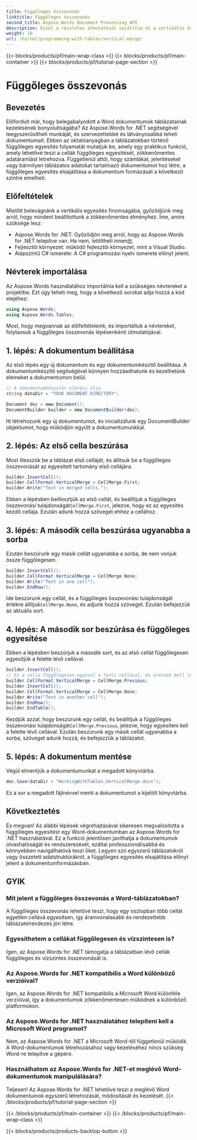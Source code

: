 ```yaml
---
title: Függőleges összevonás
linktitle: Függőleges összevonás
second_title: Aspose.Words Document Processing API
description: Ezzel a részletes útmutatóval sajátítsa el a vertikális összevonást Word-táblázatokban az Aspose.Words for .NET használatával. Ismerje meg a professzionális dokumentumformázás lépésenkénti utasításait.
weight: 10
url: /hu/net/programming-with-tables/vertical-merge/
---
```


{{< blocks/products/pf/main-wrap-class >}}
{{< blocks/products/pf/main-container >}}
{{< blocks/products/pf/tutorial-page-section >}}

# Függőleges összevonás

## Bevezetés

Előfordult már, hogy belegabalyodott a Word dokumentumok táblázatainak kezelésének bonyolultságába? Az Aspose.Words for .NET segítségével leegyszerűsítheti munkáját, és szervezettebbé és látványosabbá teheti dokumentumait. Ebben az oktatóanyagban a táblázatokban történő függőleges egyesítés folyamatát mutatjuk be, amely egy praktikus funkció, amely lehetővé teszi a cellák függőleges egyesítését, zökkenőmentes adatáramlást létrehozva. Függetlenül attól, hogy számlákat, jelentéseket vagy bármilyen táblázatos adatokat tartalmazó dokumentumot hoz létre, a függőleges egyesítés elsajátítása a dokumentum formázását a következő szintre emelheti.

## Előfeltételek

Mielőtt belevágnánk a vertikális egyesítés finomságába, győződjünk meg arról, hogy mindent beállítottunk a zökkenőmentes élményhez. Íme, amire szüksége lesz:

-  Aspose.Words for .NET: Győződjön meg arról, hogy az Aspose.Words for .NET telepítve van. Ha nem, letöltheti innen[itt](https://releases.aspose.com/words/net/).
- Fejlesztői környezet: működő fejlesztői környezet, mint a Visual Studio.
- Alapszintű C# ismerete: A C# programozási nyelv ismerete előnyt jelent.

## Névterek importálása

Az Aspose.Words használatához importálnia kell a szükséges névtereket a projektbe. Ezt úgy teheti meg, hogy a következő sorokat adja hozzá a kód elejéhez:

```csharp
using Aspose.Words;
using Aspose.Words.Tables;
```

Most, hogy megvannak az előfeltételeink, és importáltuk a névtereket, folytassuk a függőleges összevonás lépésenkénti útmutatójával.

## 1. lépés: A dokumentum beállítása

Az első lépés egy új dokumentum és egy dokumentumkészítő beállítása. A dokumentumkészítő segítségével könnyen hozzáadhatunk és kezelhetünk elemeket a dokumentumon belül.

```csharp
// A dokumentumkönyvtár elérési útja
string dataDir = "YOUR DOCUMENT DIRECTORY";

Document doc = new Document();
DocumentBuilder builder = new DocumentBuilder(doc);
```

Itt létrehozunk egy új dokumentumot, és inicializálunk egy DocumentBuilder objektumot, hogy működjön együtt a dokumentumunkkal.

## 2. lépés: Az első cella beszúrása

Most illesszük be a táblázat első celláját, és állítsuk be a függőleges összevonását az egyesített tartomány első cellájára.

```csharp
builder.InsertCell();
builder.CellFormat.VerticalMerge = CellMerge.First;
builder.Write("Text in merged cells.");
```

 Ebben a lépésben beillesztjük az első cellát, és beállítjuk a függőleges összevonási tulajdonságát`CellMerge.First`, jelezve, hogy ez az egyesítés kezdő cellája. Ezután adunk hozzá szöveget ehhez a cellához.

## 3. lépés: A második cella beszúrása ugyanabba a sorba

Ezután beszúrunk egy másik cellát ugyanabba a sorba, de nem vonjuk össze függőlegesen.

```csharp
builder.InsertCell();
builder.CellFormat.VerticalMerge = CellMerge.None;
builder.Write("Text in one cell");
builder.EndRow();
```

 Ide beszúrunk egy cellát, és a függőleges összevonási tulajdonságát értékre állítjuk`CellMerge.None`, és adjunk hozzá szöveget. Ezután befejezzük az aktuális sort.

## 4. lépés: A második sor beszúrása és függőleges egyesítése

Ebben a lépésben beszúrjuk a második sort, és az első cellát függőlegesen egyesítjük a felette lévő cellával.

```csharp
builder.InsertCell();
// Ez a cella függőlegesen egyesül a fenti cellával, és üresnek kell lennie.
builder.CellFormat.VerticalMerge = CellMerge.Previous;
builder.InsertCell();
builder.CellFormat.VerticalMerge = CellMerge.None;
builder.Write("Text in another cell");
builder.EndRow();
builder.EndTable();
```

 Kezdjük azzal, hogy beszúrunk egy cellát, és beállítjuk a függőleges összevonási tulajdonságát`CellMerge.Previous`, jelezve, hogy egyesíteni kell a felette lévő cellával. Ezután beszúrunk egy másik cellát ugyanabba a sorba, szöveget adunk hozzá, és befejezzük a táblázatot.

## 5. lépés: A dokumentum mentése

Végül elmentjük a dokumentumunkat a megadott könyvtárba.

```csharp
doc.Save(dataDir + "WorkingWithTables.VerticalMerge.docx");
```

Ez a sor a megadott fájlnévvel menti a dokumentumot a kijelölt könyvtárba.

## Következtetés

És megvan! Az alábbi lépések végrehajtásával sikeresen megvalósította a függőleges egyesítést egy Word-dokumentumban az Aspose.Words for .NET használatával. Ez a funkció jelentősen javíthatja a dokumentumok olvashatóságát és rendszerezését, ezáltal professzionálisabbá és könnyebben navigálhatóvá teszi őket. Legyen szó egyszerű táblázatokról vagy összetett adatstruktúrákról, a függőleges egyesítés elsajátítása előnyt jelent a dokumentumformázásban.

## GYIK

### Mit jelent a függőleges összevonás a Word-táblázatokban?
A függőleges összevonás lehetővé teszi, hogy egy oszlopban több cellát egyetlen cellává egyesítsen, így áramvonalasabb és rendezettebb táblázatelrendezés jön létre.

### Egyesíthetem a cellákat függőlegesen és vízszintesen is?
Igen, az Aspose.Words for .NET támogatja a táblázatban lévő cellák függőleges és vízszintes összevonását is.

### Az Aspose.Words for .NET kompatibilis a Word különböző verzióival?
Igen, az Aspose.Words for .NET kompatibilis a Microsoft Word különféle verzióival, így a dokumentumok zökkenőmentesen működnek a különböző platformokon.

### Az Aspose.Words for .NET használatához telepíteni kell a Microsoft Word programot?
Nem, az Aspose.Words for .NET a Microsoft Word-től függetlenül működik. A Word-dokumentumok létrehozásához vagy kezeléséhez nincs szükség Word-re telepítve a gépére.

### Használhatom az Aspose.Words for .NET-et meglévő Word-dokumentumok manipulálására?
Teljesen! Az Aspose.Words for .NET lehetővé teszi a meglévő Word dokumentumok egyszerű létrehozását, módosítását és kezelését.
{{< /blocks/products/pf/tutorial-page-section >}}

{{< /blocks/products/pf/main-container >}}
{{< /blocks/products/pf/main-wrap-class >}}

{{< blocks/products/products-backtop-button >}}
